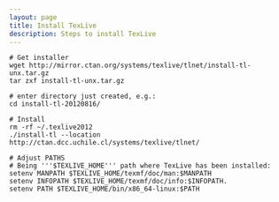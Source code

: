 ```yaml
---
layout: page
title: Install TexLive
description: Steps to install TexLive
---
```


    # Get installer
    wget http://mirror.ctan.org/systems/texlive/tlnet/install-tl-unx.tar.gz
    tar zxf install-tl-unx.tar.gz

    # enter directory just created, e.g.:
    cd install-tl-20120816/

    # Install
    rm -rf ~/.texlive2012
    ./install-tl --location http://ctan.dcc.uchile.cl/systems/texlive/tlnet/

    # Adjust PATHS
    # Being '''$TEXLIVE_HOME''' path where TexLive has been installed:
    setenv MANPATH $TEXLIVE_HOME/texmf/doc/man:$MANPATH
    setenv INFOPATH $TEXLIVE_HOME/texmf/doc/info:$INFOPATH.
    setenv PATH $TEXLIVE_HOME/bin/x86_64-linux:$PATH
